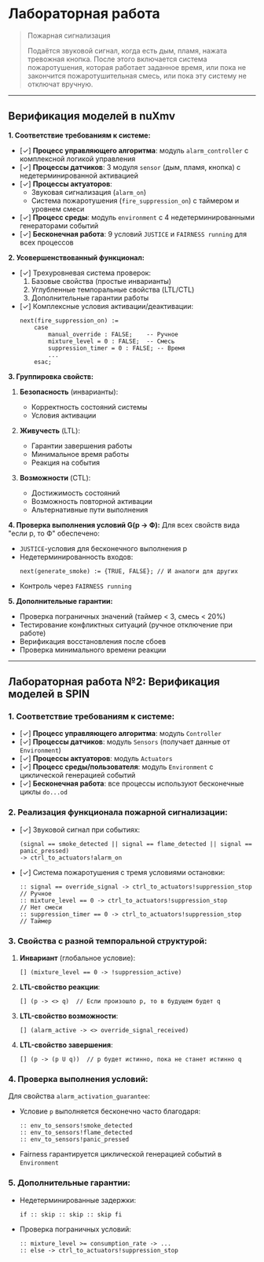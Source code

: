 # Лабораторная работа

> Пожарная сигнализация
>
> Подаётся звуковой сигнал, когда есть дым, пламя, нажата тревожная кнопка.
> После этого включается система пожаротушения, которая работает заданное
> время, или пока не закончится пожаротушительная смесь, или пока эту систему не
> отключат вручную.

----
## Верификация моделей в nuXmv

**1. Соответствие требованиям к системе:**
- [✓] **Процесс управляющего алгоритма**: модуль `alarm_controller` с комплексной логикой управления
- [✓] **Процессы датчиков**: 3 модуля `sensor` (дым, пламя, кнопка) с недетерминированной активацией
- [✓] **Процессы актуаторов**: 
  - Звуковая сигнализация (`alarm_on`)
  - Система пожаротушения (`fire_suppression_on`) с таймером и уровнем смеси
- [✓] **Процесс среды**: модуль `environment` с 4 недетерминированными генераторами событий
- [✓] **Бесконечная работа**: 9 условий `JUSTICE` и `FAIRNESS running` для всех процессов

**2. Усовершенствованный функционал:**
- [✓] Трехуровневая система проверок:
  1. Базовые свойства (простые инварианты)
  2. Углубленные темпоральные свойства (LTL/CTL)
  3. Дополнительные гарантии работы
- [✓] Комплексные условия активации/деактивации:
  ```smv
  next(fire_suppression_on) := 
      case
          manual_override : FALSE;    -- Ручное
          mixture_level = 0 : FALSE;  -- Смесь
          suppression_timer = 0 : FALSE; -- Время
          ...
      esac;
  ```

**3. Группировка свойств:**
1. **Безопасность** (инварианты):
   - Корректность состояний системы
   - Условия активации

2. **Живучесть** (LTL):
   - Гарантии завершения работы
   - Минимальное время работы
   - Реакция на события

3. **Возможности** (CTL):
   - Достижимость состояний
   - Возможность повторной активации
   - Альтернативные пути выполнения

**4. Проверка выполнения условий G(p → Ф):**
Для всех свойств вида "если p, то Ф" обеспечено:
- `JUSTICE`-условия для бесконечного выполнения p
- Недетерминированность входов:
  ```smv
  next(generate_smoke) := {TRUE, FALSE}; // И аналоги для других
  ```
- Контроль через `FAIRNESS running`

**5. Дополнительные гарантии:**
- Проверка пограничных значений (таймер < 3, смесь < 20%)
- Тестирование конфликтных ситуаций (ручное отключение при работе)
- Верификация восстановления после сбоев
- Проверка минимального времени реакции

----
## Лабораторная работа №2: Верификация моделей в SPIN

### 1. Соответствие требованиям к системе:
- [✓] **Процесс управляющего алгоритма**: модуль `Controller`
- [✓] **Процессы датчиков**: модуль `Sensors` (получает данные от `Environment`)
- [✓] **Процессы актуаторов**: модуль `Actuators`
- [✓] **Процесс среды/пользователя**: модуль `Environment` с циклической генерацией событий
- [✓] **Бесконечная работа**: все процессы используют бесконечные циклы `do...od`

### 2. Реализация функционала пожарной сигнализации:
- [✓] Звуковой сигнал при событиях:
  ```promela
  (signal == smoke_detected || signal == flame_detected || signal == panic_pressed) 
  -> ctrl_to_actuators!alarm_on
  ```
- [✓] Система пожаротушения с тремя условиями остановки:
  ```promela
  :: signal == override_signal -> ctrl_to_actuators!suppression_stop  // Ручное
  :: mixture_level == 0 -> ctrl_to_actuators!suppression_stop        // Нет смеси
  :: suppression_timer == 0 -> ctrl_to_actuators!suppression_stop    // Таймер
  ```

### 3. Свойства с разной темпоральной структурой:
1. **Инвариант** (глобальное условие):
   ```promela
   [] (mixture_level == 0 -> !suppression_active)
   ```
2. **LTL-свойство реакции**:
   ```promela
   [] (p -> <> q)  // Если произошло p, то в будущем будет q
   ```
3. **LTL-свойство возможности**:
   ```promela
   [] (alarm_active -> <> override_signal_received)
   ```
4. **LTL-свойство завершения**:
   ```promela
   [] (p -> (p U q))  // p будет истинно, пока не станет истинно q
   ```

### 4. Проверка выполнения условий:
Для свойства `alarm_activation_guarantee`:
- Условие `p` выполняется бесконечно часто благодаря:
  ```promela
  :: env_to_sensors!smoke_detected
  :: env_to_sensors!flame_detected
  :: env_to_sensors!panic_pressed
  ```
- Fairness гарантируется циклической генерацией событий в `Environment`

### 5. Дополнительные гарантии:
- Недетерминированные задержки:
  ```promela
  if :: skip :: skip :: skip fi
  ```
- Проверка пограничных условий:
  ```promela
  :: mixture_level >= consumption_rate -> ...
  :: else -> ctrl_to_actuators!suppression_stop
  ```
